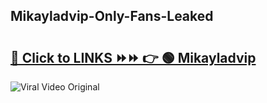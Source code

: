 
 ## Mikayladvip-Only-Fans-Leaked

# <h2><a href="https://clipsfans.com/Mikayladvip&ref=git">🔗 Click to LINKS ⏩⏩ 👉 🟢 Mikayladvip </a></h2>

<a href="https://clipsfans.com/Mikayladvip&ref=git" rel="nofollow" data-target="animated-image.originalLink"><img src="https://i.ibb.co.com/xMMVF88/686577567.gif" alt="Viral Video Original" style="max-width: 100%; display: inline-block;" data-target="animated-image.originalImage"></a>
